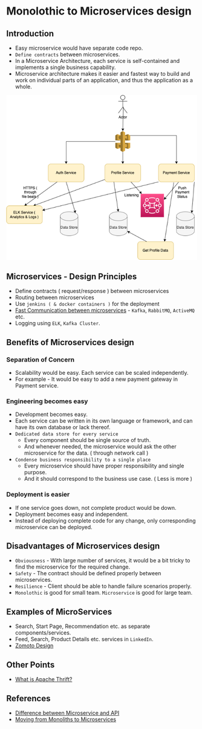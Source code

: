 
# Monolothic to Microservices design

## Introduction
- Easy microservice would have separate code repo.
- `Define contracts` between microservices.
- In a Microservice Architecture, each service is self-contained and implements a single business capability.
- Microservice architecture makes it easier and fastest way to build and work on individual parts of an application, and thus the application as a whole.

<img title="MonolothicToMicroService" alt="Alt text" src="MonolothicToMicroService.drawio.png">

## Microservices - Design Principles
- Define contracts ( request/response ) between microservices
- Routing between microservices
- Use `jenkins ( & docker containers )` for the deployment
- [Fast Communication between microservices](../MessageBrokers) - `Kafka`, `RabbitMQ`, `ActiveMQ` etc.
- Logging using `ELK`, `Kafka Cluster`.

## Benefits of Microservices design

### Separation of Concern
- Scalability would be easy. Each service can be scaled independently.
- For example - It would be easy to add a new payment gateway in Payment service.

### Engineering becomes easy
- Development becomes easy.
- Each service can be written in its own language or framework, and can have its own database or lack thereof.
- `Dedicated data store for every service` 
  - Every component should be single source of truth. 
  - And whenever needed, the microservice would ask the other microservice for the data. ( through network call )
- `Condense business responsibility to a single place` 
  - Every microservice should have proper responsibility and single purpose. 
  - And it should correspond to the business use case. ( Less is more )

### Deployment is easier
- If one service goes down, not complete product would be down.
- Deployment becomes easy and independent. 
- Instead of deploying complete code for any change, only corresponding microservice can be deployed.

## Disadvantages of Microservices design
- `Obviousness` - With large number of services, it would be a bit tricky to find the microservice for the required change.
- `Safety` - The contract should be defined properly between microservices.
- `Resilience` - Client should be able to handle failure scenarios properly.
- `Monolothic` is good for small team. `Microservice` is good for large team.

## Examples of MicroServices
- Search, Start Page, Recommendation etc. as separate components/services.
- Feed, Search, Product Details etc. services in `LinkedIn`.
- [Zomoto Design](../ZomatoDesign)

## Other Points
- [What is Apache Thrift?](https://thrift.apache.org)

## References
- [Difference between Microservice and API](https://www.geeksforgeeks.org/difference-between-microservice-and-api/)
- [Moving from Monoliths to Microservices](https://www.youtube.com/watch?v=rckfN7xFig0&list=PLMCXHnjXnTnvo6alSjVkgxV-VH6EPyvoX&index=34)
